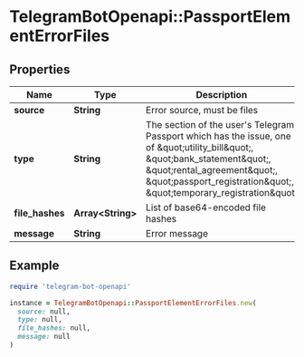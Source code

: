 # TelegramBotOpenapi::PassportElementErrorFiles

## Properties

| Name | Type | Description | Notes |
| ---- | ---- | ----------- | ----- |
| **source** | **String** | Error source, must be files |  |
| **type** | **String** | The section of the user&#39;s Telegram Passport which has the issue, one of \&quot;utility_bill\&quot;, \&quot;bank_statement\&quot;, \&quot;rental_agreement\&quot;, \&quot;passport_registration\&quot;, \&quot;temporary_registration\&quot; |  |
| **file_hashes** | **Array&lt;String&gt;** | List of base64-encoded file hashes |  |
| **message** | **String** | Error message |  |

## Example

```ruby
require 'telegram-bot-openapi'

instance = TelegramBotOpenapi::PassportElementErrorFiles.new(
  source: null,
  type: null,
  file_hashes: null,
  message: null
)
```

